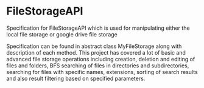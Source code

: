 # FileStorageAPI


Specification for FileStorageAPI which is used for manipulating either the local file storage or google drive file storage


Specification can be found in abstract class MyFileStorage along with description of
each method.
This project has covered a lot of basic and advanced file storage operations
including creation, deletion and editing of files and folders, BFS searching of files in
directories and subdirectories, searching for files with specific names, extensions, 
sorting of search results and also result filtering based on specified parameters.
